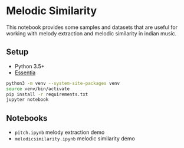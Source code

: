 # Melodic Similarity

This notebook provides some samples and datasets that are useful for working with melody extraction and melodic 
similarity in indian music.

## Setup

- Python 3.5+
- [Essentia](https://essentia.upf.edu/documentation/installing.html)

```bash
python3 -m venv --system-site-packages venv
source venv/bin/activate
pip install -r requirements.txt
jupyter notebook
```

## Notebooks

- `pitch.ipynb` melody extraction demo
- `melodicsimilarity.ipynb` melodic similarity demo

